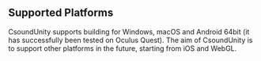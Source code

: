 ## Supported Platforms

CsoundUnity supports building for Windows, macOS and Android 64bit (it has successfully been tested on Oculus Quest). The aim of CsoundUnity is to support other platforms in the future, starting from iOS and WebGL.